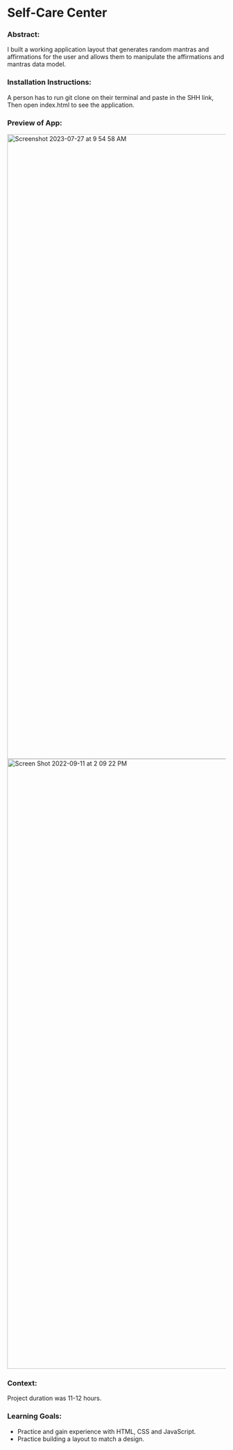 # Self-Care Center

### Abstract:

I built a working application layout that generates random mantras and affirmations for the user and allows them to manipulate the affirmations and mantras data model.

### Installation Instructions:

A person has to run git clone on their terminal and paste in the SHH link,
Then open index.html to see the application.

### Preview of App:
<img width="1440" alt="Screenshot 2023-07-27 at 9 54 58 AM" src="https://github.com/daniabee/Self-Care-Center/assets/108088961/929a5e36-549f-4258-a667-6064b3419503">
<img width="1406" alt="Screen Shot 2022-09-11 at 2 09 22 PM" src="https://user-images.githubusercontent.com/108088961/189547020-8d9233a8-1027-47f0-990c-7af3708a6837.png">

### Context:
[//]: <> (Give some context for the project here. How long did you have to work on it? How far into the Turing program are you?)

Project duration was 11-12 hours.

### Learning Goals:
[//]: <> (What were the learning goals of this project? What tech did you work with?)

- Practice and gain experience with HTML, CSS and JavaScript.
- Practice building a layout to match a design. 

